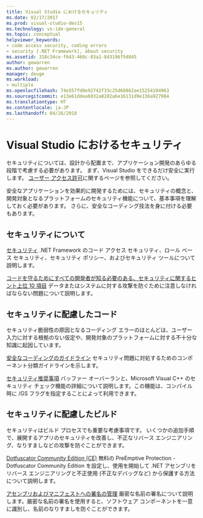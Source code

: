 ```yaml
---
title: Visual Studio におけるセキュリティ
ms.date: 02/17/2017
ms.prod: visual-studio-dev15
ms.technology: vs-ide-general
ms.topic: conceptual
helpviewer_keywords:
- code access security, coding errors
- security [.NET Framework], about security
ms.assetid: 318c34ce-f643-468c-83a1-843196f5d845
author: gewarren
ms.author: gewarren
manager: douge
ms.workload:
- multiple
ms.openlocfilehash: 74e557fd0e92742f33c25d68862ae15254104963
ms.sourcegitcommit: e13e61ddea6032a8282abe16131d9e136a927984
ms.translationtype: HT
ms.contentlocale: ja-JP
ms.lasthandoff: 04/26/2018
---
```

# <a name="security-in-visual-studio"></a>Visual Studio におけるセキュリティ

セキュリティについては、設計から配置まで、アプリケーション開発のあらゆる段階で考慮する必要があります。 まず、Visual Studio をできるだけ安全に実行します。 [ユーザー アクセス許可](../ide/user-permissions-and-visual-studio.md)に関するページを参照してください。

 安全なアプリケーションを効果的に開発するためには、セキュリティの概念と、開発対象となるプラットフォームのセキュリティ機能について、基本事項を理解しておく必要があります。 さらに、安全なコーディング技法を身に付ける必要もあります。

## <a name="understand-security"></a>セキュリティについて
 [セキュリティ](/dotnet/standard/security/index) .NET Framework のコード アクセス セキュリティ、ロール ベース セキュリティ、セキュリティ ポリシー、およびセキュリティ ツールについて説明します。

 [コードを守るためにすべての開発者が知る必要のある、セキュリティに関するヒント上位 10 項目](http://go.microsoft.com/fwlink/?LinkId=72877) データまたはシステムに対する攻撃を防ぐために注意しなければならない問題について説明します。

## <a name="code-for-security"></a>セキュリティに配慮したコード
 セキュリティ脆弱性の原因となるコーディング エラーのほとんどは、ユーザー入力に対する根拠のない仮定や、開発対象のプラットフォームに対する不十分な知識に起因しています。

 [安全なコーディングのガイドライン](/dotnet/standard/security/secure-coding-guidelines) セキュリティ問題に対処するためのコンポーネント分類ガイドラインを示します。

 [セキュリティ推奨事項](/cpp/top/security-best-practices-for-cpp) バッファー オーバーランと、Microsoft Visual C++ のセキュリティ チェック機能の詳細について説明します。この機能は、コンパイル時に /GS フラグを指定することによって利用できます。

## <a name="build-for-security"></a>セキュリティに配慮したビルド
 セキュリティはビルド プロセスでも重要な考慮事項です。  いくつかの追加手順で、展開するアプリのセキュリティを改善し、不正なリバース エンジニアリング、なりすましなどの攻撃を防ぐことができます。

 [Dotfuscator Community Edition (CE)](dotfuscator/index.md) 無料の PreEmptive Protection - Dotfuscator Community Edition を設定し、使用を開始して .NET アセンブリをリバース エンジニアリングと不正使用 (不正なデバッグなど) から保護する方法について説明します。

 [アセンブリおよびマニフェストへの署名の管理](managing-assembly-and-manifest-signing.md) 厳密な名前の署名について説明します。厳密な名前の署名を使用すると、ソフトウェア コンポーネントを一意に識別し、名前のなりすましを防ぐことができます。